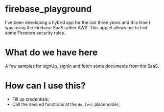 # firebase_playground

I've been developing a hybrid app for the last three years and this time I was using
the Firebase SaaS rather AWS. This applet allows me to test some Firestore security rules.

# What do we have here
A few samples for signUp, signIn and fetch some documents from the SaaS.

# How can I use this?
- Fill up credentials;
- Call the desired functions at the `do_test` placeholder;
